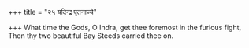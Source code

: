 +++
title = "२५ यदिन्द्र पृतनाज्ये"

+++
What time the Gods, O Indra, get thee foremost in the furious fight,  
     Then thy two beautiful Bay Steeds carried thee on.